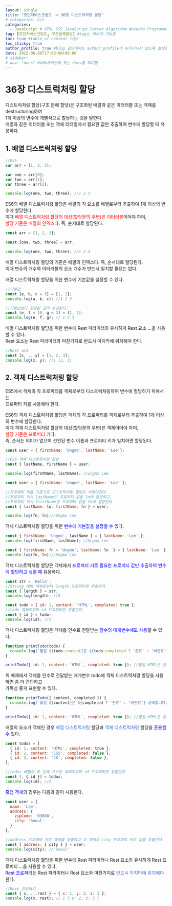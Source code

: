 ```yaml
---
layout: single
title: "모던자바스크립트 -> 36장 디스트럭처링 할당"
# categories: Git
categories:
  - JavaScript # HTML CSS JavaScript Server Algorithm Wecodes Programmers CS Github Blog
tag: [모던자바스크립트, 구조분해할당] #tag는 여러개 가능함
toc: true #table of content 기능!
toc_sticky: true
author_profile: true #blog 글안에서는 author_profile이 따라다니지 않도록 설정함
date: 2022-06-08T17:00:00+09:00
# sidebar:
# nav: "docs" #네비게이션에 있는 docs를 의미함
---
```

# 36장 디스트럭처링 할당
디스트럭처링 할당(구조 분해 할당)은 구조화된 배열과 같은 이터러블 또는 객체를 destructuring하여  
1개 이상의 변수에 개별적으로 할당하는 것을 말한다.  
배열과 같은 이터러블 또는 객체 리터럴에서 필요한 값만 추출하여 변수에 할당할 때 유용하다.  

## 1. 배열 디스트럭처링 할당

```js
//ES5
var arr = [1, 2, 3];

var one = arr[0];
var two = arr[1];
var three = arr[2];

console.log(one, two, three); //1 2 3
```

ES6의 배열 디스트럭처링 할당은 배열의 각 요소를 배열로부터 추출하여 1개 이상의 변수에 할당한다.  
이때 <span style="color:red">배열 디스트럭처링 할당의 대상(할당문의 우변)은 이터러블</span>이어야 하며,  
<span style="color:red">할당 기준은 배열의 인덱스</span>다. 즉, 순서대로 할당된다.  

```js
const arr = [1, 2, 3];

const [one, two, three] = arr;

console.log(one, two, three); //1 2 3
```

배열 디스트럭처링 할당의 기준은 배열의 인덱스다. 즉, 순서대로 할당된다.  
이때 변수의 개수와 이터러블의 요소 개수가 반드시 일치할 필요는 없다.  

배열 디스트럭처링 할당을 위한 변수에 기본값을 설정할 수 있다.  

```js
//기본값
const [a, b, c = 3] = [1, 2];
console.log(a, b, c); //1 2 3

//기본값보다 할당된 값이 우선한다.
const [e, f = 10, g = 3] = [1, 2];
console.log(e, f, g); // 1 2 3
```

배열 디스트럭처링 할당을 위한 변수에 Rest 파라미터와 유사하게 Rest 요소 ...을 사용할 수 있다.  
Rest 요소는 Rest 파라미터와 마찬가지로 반드시 마지막에 위치해야 한다.  

```js
//Rest 요소
const [x, ...y] = [1, 2, 3];
console.log(x, y); //1 [2, 3]
```

## 2. 객체 디스트럭처링 할당
ES5에서 객체의 각 프로퍼티를 객체로부터 디스트럭처링하여 변수에 할당하기 위해서는  
프로퍼티 키를 사용해야 한다.  

ES6의 객체 디스트럭처링 할당은 객체의 각 프로퍼티를 객체로부터 추출하여 1개 이상의 변수에 할당한다.  
이때 객체 디스트럭처링 할당의 대상(할당문의 우변)은 객체이어야 하며,  
<span style="color:red">할당 기준은 프로퍼티 키</span>다.  
즉, 순서는 의미가 없으며 선언된 변수 이름과 프로퍼티 키가 일치하면 할당된다.  

```js
const user = { firstName: 'Ungmo', lastName: 'Lee'};

//ES6 객체 디스트럭처링 할당  
const { lastName, firstName } = user;

console.log(firstName, lastName); //ungmo Lee
```

```js
const user = { firstName: 'Ungmo', lastName: 'Lee' };

//프로퍼티 키를 기준으로 디스트럭처링 할당이 이루어진다.
//프로퍼티 키가 lastName인 프로퍼티 값을 ln에 할당하고,
//프로퍼티 키가 firstName인 프로퍼티 값을 fn에 할당한다.
const { lastName: ln, firstName: fn } = user;

console.log(fn, ln);//Ungmo Lee
```

객체 디스트럭처링 할당을 위한 <span style="color:blue">변수에 기본값을 설정할 수</span> 있다.  

```js
const { firstName: 'Ungmo', lastName } = { lastName: 'Lee' };
console.log(firstName, lastName); //Ungmo Lee

const { firstName: fn = 'Ungmo', lastName: ln  } = { lastName: 'Lee' };
console.log(fn, ln);//Ungmo Lee
```

객체 디스트럭처링 할당은 객체에서 <span style="color:blue">프로퍼터 키로 필요한 프로퍼티 값만 추출하여 변수에 할당하고 싶을 때</span> 유용하다.  

```js
const str = 'Hello';
//String 래퍼 객체로부터 length 프로퍼티만 추출한다.
const { length } = str;
console.log(length); //5

const todo = { id: 1, content: 'HTML', completed: true };
//todo 객체로부터 id 프로퍼티만 추출한다.
const { id } = todo;
console.log(id); //1
```

객체 디스트럭처링 할당은 객체를 인수로 전달받는 <span style="color:blue">함수의 매개변수에도 사용</span>할 수 있다.  

```js
function printTodo(todo) {
  console.log(`할일 ${todo.content}은 ${todo.completed ? '완료' : '비완료'} 상태입니다.`);
}

printTodo({ id: 1, content: 'HTML', completed: true }); //할일 HTML은 완료 상태입니다.
```

위 예제에서 객체를 인수로 전달받는 매개변수 todo에 객체 디스트럭처링 할당을 사용하면 좀 더 간단하고  
가독성 좋게 표현할 수 있다.  

```js
function printTodo({ content, completed }) {
  console.log(`할일 ${content}은 ${completed ? '완료' : '비완료'} 상태입니다.`);
}

printTodo({ id: 1, content: 'HTML', completed: true }); //할일 HTML은 완료 상태입니다.
```

배열의 요소가 객체인 경우 <span style="color:royalblue">배열 디스트럭처링</span> 할당과 <span style="color:royalblue">객체 디스트럭처링</span> 할당을 <span style="color:blue">혼용할 수</span> 있다.  

```js
const todos = [
  { id: 1, content: 'HTML', completed: true },
  { id: 2, content: 'CSS', completed: false },
  { id: 3, content: 'JS', completed: false },
];

//todos 배열의 두 번째 요소인 객체로부터 id 프로퍼티만 추출한다.
const [, { id }] = todos;
console.log(id); //2
```

<span style="color:blue">중첩 객체</span>의 경우는 다음과 같이 사용한다.  

```js
const user = {
  name: 'Lee',
  address: {
    zipCode: '03068',
    city: 'Seoul'
  }
};

//address 프로퍼티 키로 객체를 추출하고 이 객체의 city 프로퍼티 키로 값을 추출한다.  
const { address: { city } } = user;
console.log(city); //'Seoul'
```

객체 디스트럭처링 할당을 위한 변수에 Rest 파라미터나 Rest 요소와 유사하게 Rest 프로퍼티 ...을 사용할 수 있다.  
<span style="color:blue">Rest 프로퍼티</span>는 Rest 파라미터나 Rest 요소와 마찬가지로 <span style="color:royalblue">반드시 마지막에 위치해야</span> 한다.  

```js
//Rest 프로퍼티
const { x, ...rest } = { x: 1, y: 2, z: 3 };
console.log(x, rest); // 1 { y: 2, z: 3 }
```


<!-- <span style="color:royalblue"> -->

<!-- 메소드 위에 변수 선언, 메소드  안에 메소드, 메소드 끝나고 리턴 -->

<!-- ### 2. Link 넣기

```

유형 1: (설명어를 입력) : [gunhee's coding blog](https://gunhee-jeong.github. io/)
유형 2: (URL 자동연결) : <https://gunhee-jeong.github.io/>
유형 3: (동일 파일 내 '문단으로 이동') : [1. Header로 이동](###-1-header)

```

유형 1: (설명어를 입력) : [gunhee's coding blog](https://gunhee-jeong.github.io/)
유형 2: (URL 자동연결) : <https://gunhee-jeong.github.io/>
유형 3: (동일 파일 내 '문단으로 이동') : [1. Header로 이동](#1-header)
유형 3의 방법

1. 특수문자를 제거
2. 스페이스는 -로 바꾸고
3. 대문자는 소문자로!
   그래서 ### 1. Header -> #1-header

## Link: [google][https://www.google.com/]

### 3. 수평선

```

---

```

---

### 4. 라인 바꾸기

```

스페이스바를 2번 눌러주면 다음칸으로
이동할 수 있어요!

```

---

스페이스바를 2번 눌러주면
다음칸으로 이동할 수 있어요!

### 5. list 만들기

```

1. 1번
2. 2번
3. 3번

- 순서없는 list
  - 순서없는 list
    - 순서없는 list

```

1. 1번
2. 2번
3. 3번

- 순서없는 list
  - 순서없는 list
    - 순서없는 list

---

### 6. font 관련

```

**진하게** -> 볼드
_기울여서_ -> 이탤릭체
~~취소선~~ -> 취소선

<ul>밑줄넣기</ul> -> 밑줄
<span style="color:red">빨간 글씨</span> -> 글자색
이것이 `인라인` 입니다 -> 인라인 코드
```

**진하게** -> 볼드
_기울여서_ -> 이탤릭체
~~취소선~~ -> 취소선
<u>밑줄넣기</u> -> 밑줄
<span style="color:red">빨간 글씨</span>
이것이 `인라인` 입니다 -> 인라인 코드

---

### 7. 인용구문

```
> coding
>
> > JavaScript
> >
> > > 내가 프짱!
```

> coding
>
> > JavaScript
> >
> > > 내가 프짱!

---

### 8. 이미지 삽입

```
유형1: ('사이즈를 조절' -> HTML 태그 사용) : <img src="https://gunhee-jeong.github.io/assets/images/blogLogo.png" width="300" height="200">
유형2: (이미지 삽입 후 -> 링크 걸기)
[![이미지](https://gunhee-jeong.github.io/assets/images/blogLogo/blogLogo.png)](https://gunhee-jeong.github.io/)
```

유형1: ('사이즈를 조절' -> HTML 태그 사용) : <img src="https://gunhee-jeong.github.io/assets/images/blogLogo.png" width="300" height="200">
유형2: (이미지 삽입 후 -> 링크 걸기)
[![이미지](https://gunhee-jeong.github.io/assets/images/blogLogo.png)](https://gunhee-jeong.github.io/)

### 9. 표 만들기

```
||국어|영어|
| :--- | ---: | :--: |
|건희 | 100점 | 100점
|철수 | 100점 | 100점
```

|      |  국어 | 영어  |
| :--- | ----: | :---: |
| 건희 | 100점 | 100점 |
| 철수 | 100점 | 100점 |

> - header를 넣고 싶은 경우 ---을 사용하고 :을 이용하여 정렬에 사용함!

### 10. 토글 만들기

```
<details>
<summary>여기를 누르세요</summary>
<div markdown="1">
숨겨진 내용
</div>
</details>
```

<details>
<summary>여기를 누르세요</summary>
<div markdown="1">
숨겨진 내용
</details> -->
